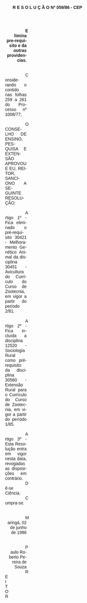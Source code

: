 <body lang=PT-BR style='tab-interval:36.0pt'>

<div class=Section1>

<p class=MsoNormal align=center style='text-align:center'><b style='mso-bidi-font-weight:
normal'><span style='font-family:Arial;mso-no-proof:yes'>R E S O L U Ç Ã O Nº
059/86 - CEP<o:p></o:p></span></b></p>

<p class=MsoNormal align=center style='text-align:center'><span
style='font-family:Arial;mso-no-proof:yes'><o:p>&nbsp;</o:p></span></p>

<p class=MsoNormal style='margin-top:0cm;margin-right:240.15pt;margin-bottom:
0cm;margin-left:3.0cm;margin-bottom:.0001pt;text-indent:49.65pt'><span
style='font-family:Arial;mso-no-proof:yes'><o:p>&nbsp;</o:p></span></p>

<p class=MsoNormal align=right style='margin-top:0cm;margin-right:240.15pt;
margin-bottom:0cm;margin-left:3.0cm;margin-bottom:.0001pt;text-align:right;
text-indent:49.65pt'><b style='mso-bidi-font-weight:normal'><span
style='font-family:Arial;mso-no-proof:yes'>Elimina pre-requisito e da ou­tras
providencias.<o:p></o:p></span></b></p>

<p class=MsoNormal style='margin-top:0cm;margin-right:240.15pt;margin-bottom:
0cm;margin-left:3.0cm;margin-bottom:.0001pt;text-indent:49.65pt'><span
style='font-family:Arial;mso-no-proof:yes'><o:p>&nbsp;</o:p></span></p>

<p class=MsoNormal style='margin-top:0cm;margin-right:240.15pt;margin-bottom:
0cm;margin-left:3.0cm;margin-bottom:.0001pt;text-indent:49.65pt'><span
style='font-family:Arial;mso-no-proof:yes'><o:p>&nbsp;</o:p></span></p>

<p class=MsoNormal style='margin-top:0cm;margin-right:240.15pt;margin-bottom:
0cm;margin-left:3.0cm;margin-bottom:.0001pt;text-align:justify;text-indent:
49.65pt'><span style='font-family:Arial;mso-no-proof:yes'>Considerando o
contido nas folhas <st1:metricconverter ProductID="259 a" w:st="on">259 a</st1:metricconverter>
261 do Processo nº 1008/77;<o:p></o:p></span></p>

<p class=MsoNormal style='margin-top:0cm;margin-right:240.15pt;margin-bottom:
0cm;margin-left:3.0cm;margin-bottom:.0001pt;text-align:justify;text-indent:
49.65pt'><span style='font-family:Arial;mso-no-proof:yes'><o:p>&nbsp;</o:p></span></p>

<p class=MsoNormal style='margin-top:0cm;margin-right:240.15pt;margin-bottom:
0cm;margin-left:3.0cm;margin-bottom:.0001pt;text-align:justify;text-indent:
49.65pt'><span style='font-family:Arial;mso-no-proof:yes'>O CONSELHO DE ENSINO,
PESQUISA E EXTENSÃO APROVOU E EU, REITOR, SANCIONO A SEGUINTE RESOLUÇÃO:<o:p></o:p></span></p>

<p class=MsoNormal style='margin-top:0cm;margin-right:240.15pt;margin-bottom:
0cm;margin-left:3.0cm;margin-bottom:.0001pt;text-align:justify;text-indent:
49.65pt'><span style='font-family:Arial;mso-no-proof:yes'><o:p>&nbsp;</o:p></span></p>

<p class=MsoNormal style='margin-top:0cm;margin-right:240.15pt;margin-bottom:
0cm;margin-left:3.0cm;margin-bottom:.0001pt;text-align:justify;text-indent:
49.65pt'><span style='font-family:Arial;mso-no-proof:yes'>Artigo 1º - Fica
eliminado o pré-requisito 30421 - Melhoramento Genético Animal da disciplina
30451 - Avicultura do Currículo do Curso de Zootecnia,em vigor a partir do período
2/81.<o:p></o:p></span></p>

<p class=MsoNormal style='margin-top:0cm;margin-right:240.15pt;margin-bottom:
0cm;margin-left:3.0cm;margin-bottom:.0001pt;text-align:justify;text-indent:
49.65pt'><span style='font-family:Arial;mso-no-proof:yes'><o:p>&nbsp;</o:p></span></p>

<p class=MsoNormal style='margin-top:0cm;margin-right:240.15pt;margin-bottom:
0cm;margin-left:3.0cm;margin-bottom:.0001pt;text-align:justify;text-indent:
49.65pt'><span style='font-family:Arial;mso-no-proof:yes'>Artigo 2º - Fica
incluída a disciplina 12520 - Sociologia Rural como pré-requisito da disciplina
30560 - Extensão Rural para o Currículo do Curso de Zootecnia, em vigor a
partir do período 1/85.<o:p></o:p></span></p>

<p class=MsoNormal style='margin-top:0cm;margin-right:240.15pt;margin-bottom:
0cm;margin-left:3.0cm;margin-bottom:.0001pt;text-align:justify;text-indent:
49.65pt'><span style='font-family:Arial;mso-no-proof:yes'><o:p>&nbsp;</o:p></span></p>

<p class=MsoNormal style='margin-top:0cm;margin-right:240.15pt;margin-bottom:
0cm;margin-left:3.0cm;margin-bottom:.0001pt;text-align:justify;text-indent:
49.65pt'><span style='font-family:Arial;mso-no-proof:yes'>Artigo 3º - Esta
Resolução entra em vigor nesta data, revogadas as disposições em contrário.<o:p></o:p></span></p>

<p class=MsoNormal style='margin-top:0cm;margin-right:240.15pt;margin-bottom:
0cm;margin-left:3.0cm;margin-bottom:.0001pt;text-align:justify;text-indent:
49.65pt'><span style='font-family:Arial;mso-no-proof:yes'>Dê-se Ciência.<o:p></o:p></span></p>

<p class=MsoNormal style='margin-top:0cm;margin-right:240.15pt;margin-bottom:
0cm;margin-left:3.0cm;margin-bottom:.0001pt;text-align:justify;text-indent:
49.65pt'><span style='font-family:Arial;mso-no-proof:yes'>Cumpra-se.<o:p></o:p></span></p>

<p class=MsoNormal style='margin-top:0cm;margin-right:240.15pt;margin-bottom:
0cm;margin-left:3.0cm;margin-bottom:.0001pt;text-indent:49.65pt'><span
style='font-family:Arial;mso-no-proof:yes'><o:p>&nbsp;</o:p></span></p>

<p class=MsoNormal style='margin-top:0cm;margin-right:240.15pt;margin-bottom:
0cm;margin-left:3.0cm;margin-bottom:.0001pt;text-indent:49.65pt'><span
style='font-family:Arial;mso-no-proof:yes'><o:p>&nbsp;</o:p></span></p>

<p class=MsoNormal align=right style='margin-top:0cm;margin-right:240.15pt;
margin-bottom:0cm;margin-left:3.0cm;margin-bottom:.0001pt;text-align:right;
text-indent:49.65pt'><span style='font-family:Arial;mso-no-proof:yes'>Maringá,
02 de junho de 1986<o:p></o:p></span></p>

<p class=MsoNormal align=right style='margin-top:0cm;margin-right:240.15pt;
margin-bottom:0cm;margin-left:3.0cm;margin-bottom:.0001pt;text-align:right;
text-indent:49.65pt'><span style='font-family:Arial;mso-no-proof:yes'><o:p>&nbsp;</o:p></span></p>

<p class=MsoNormal align=right style='margin-top:0cm;margin-right:240.15pt;
margin-bottom:0cm;margin-left:3.0cm;margin-bottom:.0001pt;text-align:right;
text-indent:49.65pt'><span style='font-family:Arial;mso-no-proof:yes'><o:p>&nbsp;</o:p></span></p>

<p class=MsoNormal align=right style='margin-top:0cm;margin-right:240.15pt;
margin-bottom:0cm;margin-left:3.0cm;margin-bottom:.0001pt;text-align:right;
text-indent:49.65pt'><span style='font-family:Arial;mso-no-proof:yes'>Paulo
Roberto Pereira de Souza<o:p></o:p></span></p>

<p class=MsoNormal align=right style='margin-top:0cm;margin-right:296.85pt;
margin-bottom:0cm;margin-left:3.0cm;margin-bottom:.0001pt;text-align:right;
text-indent:49.65pt'><span style='font-family:Arial;mso-no-proof:yes'>REITOR<o:p></o:p></span></p>

</div>

</body>

